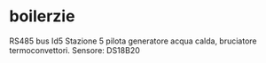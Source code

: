 # boilerzie
RS485 bus Id5
Stazione 5 pilota generatore acqua calda, bruciatore termoconvettori.  Sensore: DS18B20
